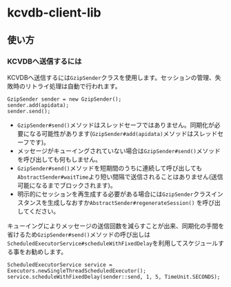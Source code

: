 # kcvdb-client-lib


## 使い方

### KCVDBへ送信するには

KCVDBへ送信するには`GzipSender`クラスを使用します。セッションの管理、失敗時のリトライ処理は自動で行われます。

	GzipSender sender = new GzipSender();
	sender.add(apidata);
	sender.send();

* `GzipSender#send()`メソッドはスレッドセーフではありません。同期化が必要になる可能性があります(`GzipSender#add(apidata)`メソッドはスレッドセーフです)。
* メッセージがキューイングされていない場合は`GzipSender#send()`メソッドを呼び出しても何もしません。
* `GzipSender#send()`メソッドを短期間のうちに連続して呼び出しても`AbstractSender#waitTime`より短い間隔で送信されることはありません(送信可能になるまでブロックされます)。
* 明示的にセッションを再生成する必要がある場合には`GzipSender`クラスインスタンスを生成しなおすか`AbstractSender#regenerateSession()` を呼び出してください。

キューイングによりメッセージの送信回数を減らすことが出来、同期化の手間を省けるため`GzipSender#send()`メソッドの呼び出しは`ScheduledExecutorService#scheduleWithFixedDelay`を利用してスケジュールする事をお勧めします。

	ScheduledExecutorService service = Executors.newSingleThreadScheduledExecutor();
	service.scheduleWithFixedDelay(sender::send, 1, 5, TimeUnit.SECONDS);

